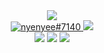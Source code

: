 <div align="center">
	<a href="https://facebook.com/Anmol-Baranwal"><img src="https://img.shields.io/badge/facebook-d5d5d5?style=for-the-badge&logo=facebook&logoColor=0A0209" /></a> 
	<br>
	<a href="https://discordapp.com/users/776749637826117699"><img src="https://img.shields.io/badge/Discord-0A0209?style=for-the-badge&logo=discord&logoColor=d5d5d5" alt="nyenyee#7140" >
	<a href="https://www.tiktok.com/"><img src="https://img.shields.io/badge/tiktok-0A0209?style=for-the-badge&logo=tiktok&logoColor=d5d5d5" /></a>
	<br>
	<a href="https://www.gmail.com/anmolbaranwal"><img src="https://img.shields.io/badge/gmail-d5d5d5?style=for-the-badge&logo=gmail&logoColor=0A0209" ></a>
	<a href="https://instagram.com/Anmol-Baranwal"><img src="https://img.shields.io/badge/instagram-d5d5d5?style=for-the-badge&logo=instagram&logoColor=0A0209" /></a>
	<a href="https://youtube.com/itsnemoo"><img src="https://img.shields.io/badge/youtube-d5d5d5?style=for-the-badge&logo=youtube&logoColor=0A0209" ></a>
</div>
